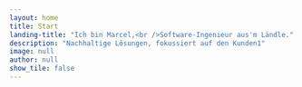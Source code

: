 ```yaml
---
layout: home
title: Start
landing-title: "Ich bin Marcel,<br />Software-Ingenieur aus'm Ländle."
description: "Nachhaltige Lösungen, fokussiert auf den Kunden1"
image: null
author: null
show_tile: false
---
```



